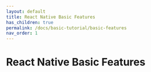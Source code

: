 ```yaml
---
layout: default
title: React Native Basic Features
has_children: true
permalink: /docs/basic-tutorial/basic-features
nav_order: 1
---
```


# React Native Basic Features